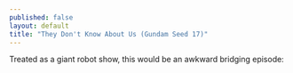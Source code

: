 ```yaml
---
published: false
layout: default
title: "They Don't Know About Us (Gundam Seed 17)"
---
```

Treated as a giant robot show, this would be an awkward bridging episode: 
